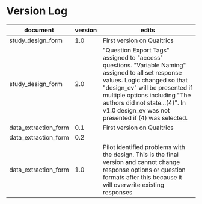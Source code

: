 # Version Log

|document|version|edits|
|---|---|---|
|study_design_form|1.0|First version on Qualtrics|
|study_design_form|2.0|"Question Export Tags" assigned to "access" questions. "Variable Naming" assigned to all set response values. Logic changed so that "design_ev" will be presented if multiple options including "The authors did not state...(4)". In v1.0 design_ev was not presented if (4) was selected.|
|data_extraction_form|0.1|First version on Qualtrics|
|data_extraction_form|0.2||
|data_extraction_form|1.0|Pilot identified problems with the design. This is the final version and cannot change response options or question formats after this because it will overwrite existing responses|